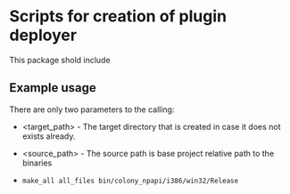 # Scripts for creation of plugin deployer

This package shold include 

## Example usage

There are only two parameters to the calling:

* <target_path> - The target directory that is created in case it does not exists already.
* <source_path> - The source path is base project relative path to the binaries

* `make_all all_files bin/colony_npapi/i386/win32/Release`